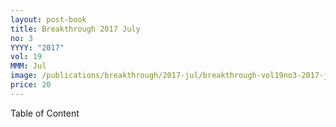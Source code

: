 ```yaml
---
layout: post-book
title: Breakthrough 2017 July
no: 3
YYYY: "2017"
vol: 19
MMM: Jul
image: /publications/breakthrough/2017-jul/breakthrough-vol19no3-2017-july.jpg
price: 20
---
```

Table of Content
